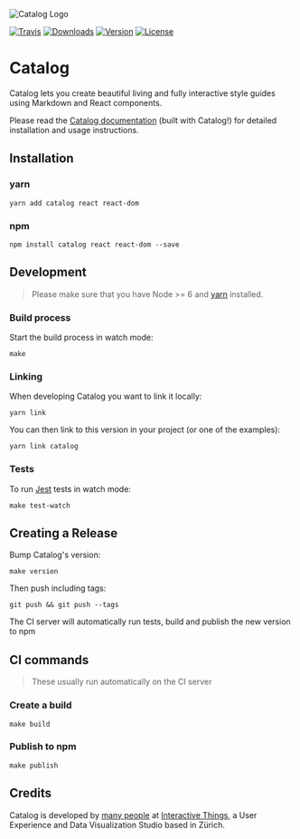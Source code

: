 ![Catalog Logo](https://interactivethings.github.io/catalog/docs/assets/catalog_logo.svg)

[![Travis](https://img.shields.io/travis/interactivethings/catalog.svg)](https://travis-ci.org/interactivethings/catalog/) [![Downloads](https://img.shields.io/npm/dm/catalog.svg)](https://www.npmjs.com/package/catalog) [![Version](https://img.shields.io/npm/v/catalog.svg)](https://www.npmjs.com/package/catalog) [![License](https://img.shields.io/npm/l/catalog.svg)]()

# Catalog

Catalog lets you create beautiful living and fully interactive style guides using Markdown and React components.

Please read the [Catalog documentation](https://docs.catalog.style/) (built with Catalog!) for detailed installation and usage instructions.

## Installation

### yarn

```
yarn add catalog react react-dom
```

### npm

```
npm install catalog react react-dom --save
```


## Development

> Please make sure that you have Node >= 6 and [yarn](https://yarnpkg.com/) installed.

### Build process

Start the build process in watch mode:

``` 
make
````

### Linking

When developing Catalog you want to link it locally:

```
yarn link
```

You can then link to this version in your project (or one of the examples):

```
yarn link catalog
```

### Tests

To run [Jest](https://facebook.github.io/jest/) tests in watch mode:

```
make test-watch
```

## Creating a Release

Bump Catalog's version:

```
make version
```

Then push including tags:

```
git push && git push --tags
```

The CI server will automatically run tests, build and publish the new version to npm

## CI commands

> These usually run automatically on the CI server

### Create a build

```
make build
```

### Publish to npm

```
make publish
```

## Credits

Catalog is developed by [many people](https://github.com/interactivethings/catalog/blob/master/AUTHORS) at [Interactive Things](https://www.interactivethings.com/), a User Experience and Data Visualization Studio based in Zürich.
